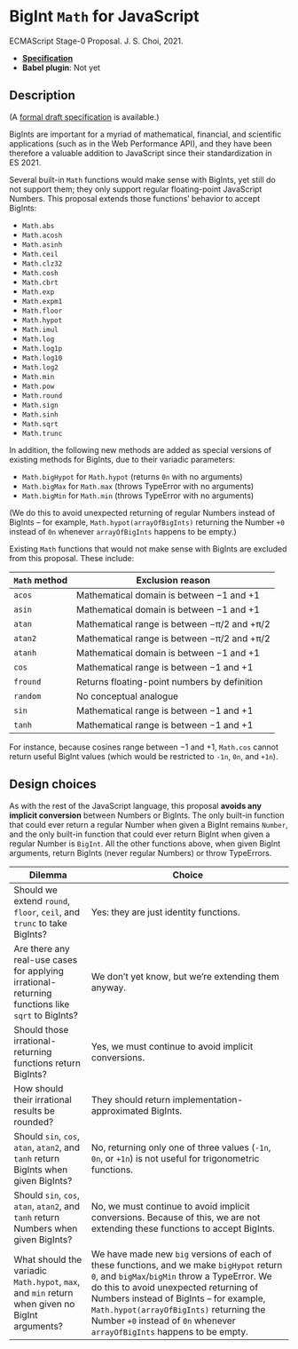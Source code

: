 # BigInt `Math` for JavaScript
ECMAScript Stage-0 Proposal. J. S. Choi, 2021.

* **[Specification][]**
* **Babel plugin**: Not yet

[specification]: http://jschoi.org/21/es-bigint-math/

## Description
(A [formal draft specification][specification] is available.)

BigInts are important for a myriad of
mathematical, financial, and scientific applications
(such as in the Web Performance API),
and they have been therefore a valuable addition to JavaScript
since their standardization in ES 2021.

Several built-in `Math` functions
would make sense with BigInts,
yet still do not support them;
they only support regular floating-point JavaScript Numbers.
This proposal extends those functions’ behavior to accept BigInts:

* `Math.abs`
* `Math.acosh`
* `Math.asinh`
* `Math.ceil`
* `Math.clz32`
* `Math.cosh`
* `Math.cbrt`
* `Math.exp`
* `Math.expm1`
* `Math.floor`
* `Math.hypot`
* `Math.imul`
* `Math.log`
* `Math.log1p`
* `Math.log10`
* `Math.log2`
* `Math.min`
* `Math.pow`
* `Math.round`
* `Math.sign`
* `Math.sinh`
* `Math.sqrt`
* `Math.trunc`

In addition, the following new methods are added
as special versions of existing methods for BigInts,
due to their variadic parameters:
* `Math.bigHypot` for `Math.hypot` (returns `0n` with no arguments)
* `Math.bigMax` for `Math.max` (throws TypeError with no arguments)
* `Math.bigMin` for `Math.min` (throws TypeError with no arguments)

(We do this to avoid unexpected returning of regular Numbers instead of BigInts –
for example, `Math.hypot(arrayOfBigInts)` returning the Number `+0` instead of `0n`
whenever `arrayOfBigInts` happens to be empty.)

Existing `Math` functions that would not make sense with BigInts
are excluded from this proposal. These include:

|`Math` method  | Exclusion reason
| ------------- | ----------------
|`acos`         | Mathematical domain is between −1 and +1
|`asin`         | Mathematical domain is between −1 and +1
|`atan`         | Mathematical range is between −π/2 and +π/2
|`atan2`        | Mathematical range is between −π/2 and +π/2
|`atanh`        | Mathematical domain is between −1 and +1
|`cos`          | Mathematical range is between −1 and +1
|`fround`       | Returns floating-point numbers by definition
|`random`       | No conceptual analogue
|`sin`          | Mathematical range is between −1 and +1
|`tanh`         | Mathematical range is between −1 and +1

For instance, because cosines range between −1 and +1,
`Math.cos` cannot return useful BigInt values
(which would be restricted to `-1n`, `0n`, and `+1n`).

## Design choices

As with the rest of the JavaScript language,
this proposal **avoids any implicit conversion** between Numbers or BigInts.
The only built-in function that could ever
return a regular Number when given a BigInt remains `Number`,
and the only built-in function that could ever
return BigInt when given a regular Number is `BigInt`.
All the other functions above, when given BigInt arguments,
return BigInts (never regular Numbers) or throw TypeErrors.

| Dilemma | Choice
| ------- | ------
Should we extend `round`, `floor`, `ceil`, and `trunc` to take BigInts? | Yes: they are just identity functions.
Are there any real-use cases for applying irrational-returning functions like `sqrt` to BigInts? | We don’t yet know, but we’re extending them anyway.
Should those irrational-returning functions return BigInts? | Yes, we must continue to avoid implicit conversions.
How should their irrational results be rounded? | They should return implementation-approximated BigInts.
Should `sin`, `cos`, `atan`, `atan2`, and `tanh` return BigInts when given BigInts? | No, returning only one of three values (`-1n`, `0n`, or `+1n`) is not useful for trigonometric functions.
Should `sin`, `cos`, `atan`, `atan2`, and `tanh` return Numbers when given BigInts? | No, we must continue to avoid implicit conversions. Because of this, we are not extending these functions to accept BigInts.
What should the variadic `Math.hypot`, `max`, and `min` return when given no BigInt arguments? | We have made new `big` versions of each of these functions, and we make `bigHypot` return `0`, and `bigMax`/`bigMin` throw a TypeError. We do this to avoid unexpected returning of Numbers instead of BigInts – for example, `Math.hypot(arrayOfBigInts)` returning the Number `+0` instead of `0n` whenever `arrayOfBigInts` happens to be empty.
